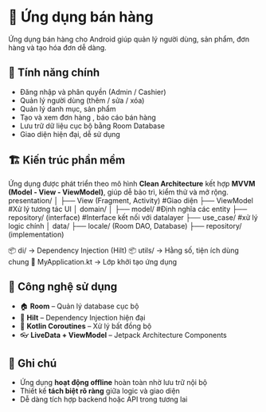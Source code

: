 # 📱 Ứng dụng bán hàng

Ứng dụng bán hàng cho Android giúp quản lý người dùng, sản phẩm, đơn hàng và tạo hóa đơn dễ dàng.

## 🚀 Tính năng chính

- Đăng nhập và phân quyền (Admin / Cashier)
- Quản lý người dùng (thêm / sửa / xóa)
- Quản lý danh mục, sản phẩm
- Tạo và xem đơn hàng , báo cáo bán hàng
- Lưu trữ dữ liệu cục bộ bằng Room Database
- Giao diện hiện đại, dễ sử dụng

## 🏗️ Kiến trúc phần mềm
Ứng dụng được phát triển theo mô hình **Clean Architecture** kết hợp **MVVM (Model - View - ViewModel)**, giúp dễ bảo trì, kiểm thử và mở rộng.
presentation/
│
├── View (Fragment, Activity) #Giao diện
├── ViewModel #Xử lý tương tác UI
│
domain/
│
├── model/ #Định nghĩa các entity 
├── repository/ (interface) #Interface kết nối với datalayer
├── use_case/ #xử lý logic chính 
│
data/
├── locale/ (Room DAO, Database)
├── repository/ (implementation)

📦 di/ → Dependency Injection (Hilt)
📦 utils/ → Hằng số, tiện ích dùng chung
📄 MyApplication.kt → Lớp khởi tạo ứng dụng

## 🧰 Công nghệ sử dụng

- 🏠 **Room** – Quản lý database cục bộ
- 💉 **Hilt** – Dependency Injection hiện đại
- 🔁 **Kotlin Coroutines** – Xử lý bất đồng bộ
- 👓 **LiveData + ViewModel** – Jetpack Architecture Components

## 📌 Ghi chú

- Ứng dụng **hoạt động offline** hoàn toàn nhờ lưu trữ nội bộ
- Thiết kế **tách biệt rõ ràng** giữa logic và giao diện
- Dễ dàng tích hợp backend hoặc API trong tương lai

